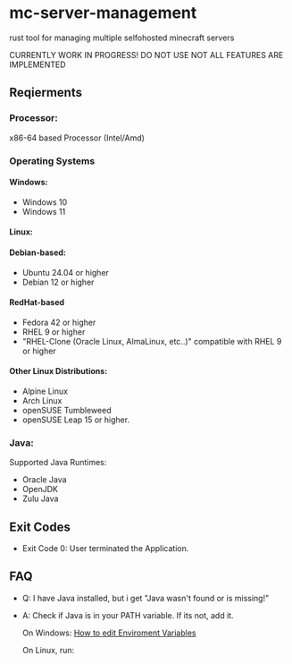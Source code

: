# mc-server-management

rust tool for managing multiple selfohosted minecraft servers

CURRENTLY WORK IN PROGRESS!
DO NOT USE
NOT ALL FEATURES ARE IMPLEMENTED

## Reqierments

### Processor:

x86-64 based Processor (Intel/Amd)

### Operating Systems

#### Windows:

- Windows 10
- Windows 11

#### Linux: 

#### Debian-based:
- Ubuntu 24.04 or higher
- Debian 12 or higher


#### RedHat-based

- Fedora 42 or higher
- RHEL 9 or higher
- "RHEL-Clone (Oracle Linux, AlmaLinux, etc..)" compatible with RHEL 9 or higher

#### Other Linux Distributions:

- Alpine Linux
- Arch Linux
- openSUSE Tumbleweed
- openSUSE Leap 15 or higher.

### Java:

Supported Java Runtimes:

- Oracle Java
- OpenJDK
- Zulu Java

## Exit Codes

- Exit Code 0: User terminated the Application.

## FAQ

- Q: I have Java installed, but i get "Java wasn't found or is missing!"
- A: Check if Java is in your PATH variable. If its not, add it.
    
    On Windows: [How to edit Enviroment Variables](https://www.google.com/search?q=how+to+edit+environment+variables+in+windows&sca_esv=87b41ab4477c98ab&sxsrf=AE3TifOTess3olJYauutliwMR8rU_Ub-yA%3A1749203581729&source=hp&ei=fbpCaKWsKrSI9u8Pr5_muQ8&iflsig=AOw8s4IAAAAAaELIjZ9Uqyh4psKbgFDI_4vq5JbJ5PAs&ved=0ahUKEwjl3oGRw9yNAxU0hP0HHa-POfcQ4dUDCBk&uact=5&oq=how+to+edit+environment+variables+in+windows&gs_lp=Egdnd3Mtd2l6Iixob3cgdG8gZWRpdCBlbnZpcm9ubWVudCB2YXJpYWJsZXMgaW4gd2luZG93czIIEAAYgAQYywEyCBAAGIAEGMsBMggQABiABBjLATIGEAAYFhgeMgYQABgWGB4yBhAAGBYYHjIGEAAYFhgeMgUQABjvBTIIEAAYgAQYogQyBRAAGO8FSJoDUABYAHAAeACQAQCYAUCgAUCqAQExuAEDyAEA-AEC-AEBmAIBoAJImAMAkgcBMaAHmQeyBwExuAdIwgcDMy0xyAcI&sclient=gws-wiz)

    On Linux, run:

